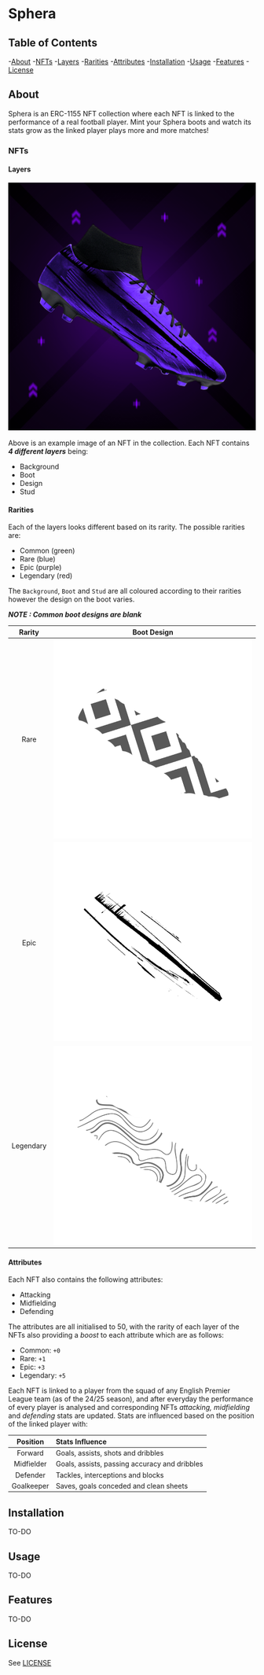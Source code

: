 # Sphera
## Table of Contents
-[About](#about)
    -[NFTs](#nfts)
        -[Layers](#layers)
        -[Rarities](#rarities)
        -[Attributes](#attributes)
-[Installation](#installation)
-[Usage](#usage)
-[Features](#features)
-[License](#license)

## About
Sphera is an ERC-1155 NFT collection where each NFT is linked to the performance of a real football player. Mint your Sphera boots and watch its stats grow as the linked player plays more and more matches!

### NFTs
#### Layers

![Sphera boot](nfts/images/85.png)

Above is an example image of an NFT in the collection. Each NFT contains **_4 different layers_** being:

- Background
- Boot
- Design
- Stud

#### Rarities
Each of the layers looks different based on its rarity. The possible rarities are:

- Common (green)
- Rare (blue)
- Epic (purple)
- Legendary (red)

The `Background`, `Boot` and `Stud` are all coloured according to their rarities however the design on the boot varies.

**_NOTE : Common boot designs are blank_**

|Rarity                     |   Boot Design             |
:--------------------------:|:--------------------------:
Rare                        |   ![Rare Design](nfts/layers/design/rare.png)
Epic                        |   ![Epic Design](nfts/layers/design/epic.png) 
Legendary                   |   ![Legendary Design](nfts/layers/design/legendary.png)

#### Attributes
Each NFT also contains the following attributes:

- Attacking
- Midfielding
- Defending

The attributes are all initialised to 50, with the rarity of each layer of the NFTs also providing a _boost_ to each attribute which are as follows:

- Common: `+0`
- Rare: `+1`
- Epic: `+3`
- Legendary: `+5`

Each NFT is linked to a player from the squad of any English Premier League team (as of the 24/25 season), and after everyday the performance of every player is analysed and corresponding NFTs _attacking, midfielding_ and _defending_ stats are updated. Stats are influenced based on the position of the linked player with:

|Position                   |   Stats Influence             |
:--------------------------:|:------------------------------|
Forward                     |   Goals, assists, shots and dribbles
Midfielder                  |   Goals, assists, passing accuracy and dribbles
Defender                    |   Tackles, interceptions and blocks
Goalkeeper                  |   Saves, goals conceded and clean sheets


## Installation
TO-DO

## Usage
TO-DO

## Features
TO-DO

## License
See [LICENSE](LICENSE)
